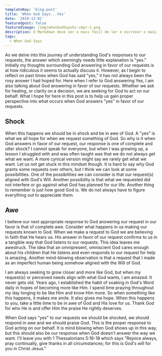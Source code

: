 ```yaml
---
templateKey: 'blog-post'
title: 'When God Says...Yes'
date: '2019-12-01'
featuredpost: false
featuredimage: /img/whenGodSayshz-cmpr-1.png
description: O Markdown deve ser o mais fácil de ler e escrever o mais possível.
tags:
  - When God Says
---
```


As we delve into this journey of understanding God's responses to our requests, the answer which seemingly needs little explanation is "yes." Initially my thoughts surrounding God answering in favor of our requests is at how ridiculous it seems to actually discuss it. However, as I begin to reflect on past times when God has said "yes," it has not always been the rosy answer I had hoped for. Here when I refer to God answering Yes, I am also talking about God answering in favor of our requests. Whether we ask for healing, or clarity on a decision, we are seeking for God to act on our behalf. What I hope for here in this post is to help us gain proper perspective into what occurs when God answers "yes" in favor of our requests.

## Shock

When this happens we should be in shock and be in awe of God. A "yes" is what we all hope for when we request something of God. So why is it when God answers in favor of our request, our response is one of complete and utter shock? I cannot speak for everyone, but when I was growing up, a lesson I struggled with and was often taught was that we do not always get what we want. A more cynical version might say we rarely get what we want. Let us not get stuck in this mindset though. It is hard to say why God grants some requests over others, but I think we can look at some possibilities. One of the possibilities we can consider is that our request(s) aligned with God's Will. Another possibility is that what we requested did not interfere or go against what God has planned for our life. Another thing to remember is just how good God is. We do not always have to figure everything out to appreciate them.

## Awe

I believe our next appropriate response to God answering our request in our favor is that of complete awe. Consider what happens in us making our requests known to God. When we make a request to God we are believing in faith that He hears us. His answer in favor of our request confirms to us in a tangible way that God listens to our requests. This idea leaves me awestruck. The idea that an omnipresent, omniscient God cares enough about his children that He listens and even responds to our request for help is amazing. Another mind-blowing observation is that a request that I made as an imperfect human being somehow aligned with the Will of God.

I am always seeking to grow closer and more like God, but when my request(s) or perceived needs align with what God wants, I am amazed. It never gets old. Years ago, I established the habit of soaking in God's Word daily in hopes of becoming more like Him. I spend time praying throughout my day longing to be like Him and know Him more. So when something like this happens, it makes me smile. It also gives me hope. When this happens to you, take a little time to be in awe of God and His love for us. Thank God for who He is and offer Him the praise He rightly deserves.

When God says "yes" to our requests we should be shocked, we should respond in awe and we should praise God. This is the proper response to God acting on our behalf. It is mind blowing when God shows up in this way, but this should also be our response when God doesn't answer the way we want. I'll leave you with 1 Thessalonians 5:16-18 which says "Rejoice always, pray continually, give thanks in all circumstances; for this is God's will for you in Christ Jesus."
